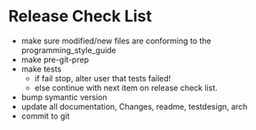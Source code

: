 # Release Check List
- make sure modified/new files are conforming to the programming_style_guide
- make pre-git-prep
- make tests
    - if fail stop, alter user that tests failed!
    - else continue with next item on release check list.
- bump symantic version
- update all documentation, Changes, readme, testdesign, arch
- commit to git
